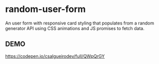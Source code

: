 # random-user-form

An user form with responsive card styling that populates from a random generator API using CSS animations and JS promises to fetch data.

## DEMO
https://codepen.io/csalgueirodev/full/QWpQrGY

